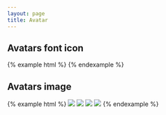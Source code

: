 ```yaml
---
layout: page
title: Avatar
---
```


## Avatars font icon

{% example html %}
<span class="icon-user avatar avatar--lg"></span>
<span class="icon-user avatar avatar--md"></span>
<span class="icon-user avatar avatar--sm"></span>
<span class="icon-user avatar"></span>
{% endexample %}

## Avatars image

{% example html %}
<img src="../img/sgd-avatar.png" class="avatar avatar--lg"/>
<img src="../img/sgd-avatar.png" class="avatar avatar--md"/>
<img src="../img/sgd-avatar.png" class="avatar avatar--sm"/>
<img src="../img/sgd-avatar.png" class="avatar">
{% endexample %}
